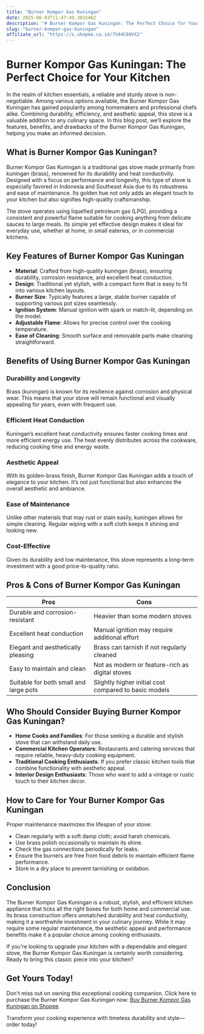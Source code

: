 ```yaml
---
title: "Burner Kompor Gas Kuningan"
date: 2025-06-03T11:47:49.381546Z
description: "# Burner Kompor Gas Kuningan: The Perfect Choice for Your Kitchen..."
slug: "burner-kompor-gas-kuningan"
affiliate_url: "https://s.shopee.co.id/7V44C68VX2"
---
```

# Burner Kompor Gas Kuningan: The Perfect Choice for Your Kitchen

In the realm of kitchen essentials, a reliable and sturdy stove is non-negotiable. Among various options available, the Burner Kompor Gas Kuningan has gained popularity among homemakers and professional chefs alike. Combining durability, efficiency, and aesthetic appeal, this stove is a valuable addition to any culinary space. In this blog post, we’ll explore the features, benefits, and drawbacks of the Burner Kompor Gas Kuningan, helping you make an informed decision.

## What is Burner Kompor Gas Kuningan?

Burner Kompor Gas Kuningan is a traditional gas stove made primarily from kuningan (brass), renowned for its durability and heat conductivity. Designed with a focus on performance and longevity, this type of stove is especially favored in Indonesia and Southeast Asia due to its robustness and ease of maintenance. Its golden hue not only adds an elegant touch to your kitchen but also signifies high-quality craftsmanship.

The stove operates using liquefied petroleum gas (LPG), providing a consistent and powerful flame suitable for cooking anything from delicate sauces to large meals. Its simple yet effective design makes it ideal for everyday use, whether at home, in small eateries, or in commercial kitchens.

## Key Features of Burner Kompor Gas Kuningan

- **Material**: Crafted from high-quality kuningan (brass), ensuring durability, corrosion resistance, and excellent heat conduction.
- **Design**: Traditional yet stylish, with a compact form that is easy to fit into various kitchen layouts.
- **Burner Size**: Typically features a large, stable burner capable of supporting various pot sizes seamlessly.
- **Ignition System**: Manual ignition with spark or match-lit, depending on the model.
- **Adjustable Flame**: Allows for precise control over the cooking temperature.
- **Ease of Cleaning**: Smooth surface and removable parts make cleaning straightforward.

## Benefits of Using Burner Kompor Gas Kuningan

### Durability and Longevity

Brass (kuningan) is known for its resilience against corrosion and physical wear. This means that your stove will remain functional and visually appealing for years, even with frequent use.

### Efficient Heat Conduction

Kuningan’s excellent heat conductivity ensures faster cooking times and more efficient energy use. The heat evenly distributes across the cookware, reducing cooking time and energy waste.

### Aesthetic Appeal

With its golden-brass finish, Burner Kompor Gas Kuningan adds a touch of elegance to your kitchen. It’s not just functional but also enhances the overall aesthetic and ambiance.

### Ease of Maintenance

Unlike other materials that may rust or stain easily, kuningan allows for simple cleaning. Regular wiping with a soft cloth keeps it shining and looking new.

### Cost-Effective

Given its durability and low maintenance, this stove represents a long-term investment with a good price-to-quality ratio.

## Pros & Cons of Burner Kompor Gas Kuningan

| Pros                                            | Cons                                              |
|-------------------------------------------------|---------------------------------------------------|
| Durable and corrosion-resistant               | Heavier than some modern stoves                 |
| Excellent heat conduction                     | Manual ignition may require additional effort  |
| Elegant and aesthetically pleasing           | Brass can tarnish if not regularly cleaned    |
| Easy to maintain and clean                    | Not as modern or feature-rich as digital stoves |
| Suitable for both small and large pots       | Slightly higher initial cost compared to basic models |

## Who Should Consider Buying Burner Kompor Gas Kuningan?

- **Home Cooks and Families**: For those seeking a durable and stylish stove that can withstand daily use.
- **Commercial Kitchen Operators**: Restaurants and catering services that require reliable, heavy-duty cooking equipment.
- **Traditional Cooking Enthusiasts**: If you prefer classic kitchen tools that combine functionality with aesthetic appeal.
- **Interior Design Enthusiasts**: Those who want to add a vintage or rustic touch to their kitchen decor.

## How to Care for Your Burner Kompor Gas Kuningan

Proper maintenance maximizes the lifespan of your stove:

- Clean regularly with a soft damp cloth; avoid harsh chemicals.
- Use brass polish occasionally to maintain its shine.
- Check the gas connections periodically for leaks.
- Ensure the burners are free from food debris to maintain efficient flame performance.
- Store in a dry place to prevent tarnishing or oxidation.

## Conclusion

The Burner Kompor Gas Kuningan is a robust, stylish, and efficient kitchen appliance that ticks all the right boxes for both home and commercial use. Its brass construction offers unmatched durability and heat conductivity, making it a worthwhile investment in your culinary journey. While it may require some regular maintenance, the aesthetic appeal and performance benefits make it a popular choice among cooking enthusiasts.

If you're looking to upgrade your kitchen with a dependable and elegant stove, the Burner Kompor Gas Kuningan is certainly worth considering. Ready to bring this classic piece into your kitchen?

## Get Yours Today!

Don't miss out on owning this exceptional cooking companion. Click here to purchase the Burner Kompor Gas Kuningan now: [Buy Burner Kompor Gas Kuningan on Shopee](https://s.shopee.co.id/7V44C68VX2).

Transform your cooking experience with timeless durability and style—order today!